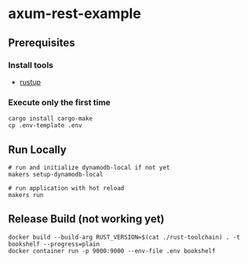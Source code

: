 # axum-rest-example

## Prerequisites
### Install tools
- [rustup](https://www.rust-lang.org/ja/tools/install)

### Execute only the first time
```shell
cargo install cargo-make
cp .env-template .env
```

## Run Locally
```shell
# run and initialize dynamodb-local if not yet
makers setup-dynamodb-local

# run application with hot reload
makers run
```

## Release Build (not working yet)
```shell
docker build --build-arg RUST_VERSION=$(cat ./rust-toolchain) . -t bookshelf --progress=plain
docker container run -p 9000:9000 --env-file .env bookshelf 
```
